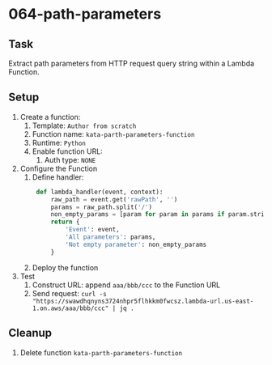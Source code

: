 # 064-path-parameters

## Task
Extract path parameters from HTTP request query string within a Lambda Function.

## Setup
1. Create a function:
    1. Template: `Author from scratch`
    2. Function name: `kata-parth-parameters-function`
    3. Runtime: `Python`
    4. Enable function URL:
        1. Auth type: `NONE`
2. Configure the Function
    1. Define handler:
       ```python
        def lambda_handler(event, context):
        	raw_path = event.get('rawPath', '')
            params = raw_path.split('/')
            non_empty_params = [param for param in params if param.strip() != '']
            return {
                'Event': event,
                'All parameters': params, 
                'Not empty parameter': non_empty_params
            }
       ```
    2. Deploy the function
3. Test
    1. Construct URL: append `aaa/bbb/ccc` to the Function URL
    2. Send request: `curl -s "https://swawdhqnyns3724nhpr5flhkkm0fwcsz.lambda-url.us-east-1.on.aws/aaa/bbb/ccc" | jq .`

## Cleanup
1. Delete function `kata-parth-parameters-function`
